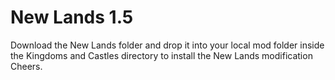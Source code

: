 # New Lands 1.5

Download the New Lands folder and drop it into your local mod folder inside the Kingdoms and Castles directory to install the New Lands modification
Cheers.
